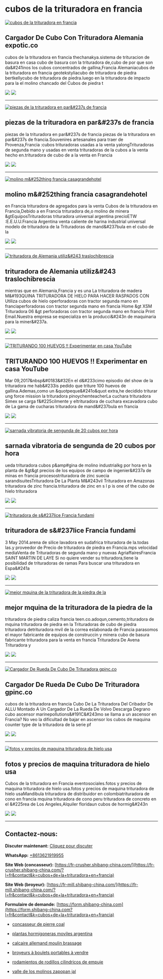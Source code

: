 # cubos de la trituradora en francia

<a href="https://swt.shibang-china.com/?l=fr&img&k=cubos+de+la+trituradora+en+francia" target="_blank">![cubos de la trituradora en francia](http://static.shibang-china.com/all-800x300/580.jpg)</a>

## Cargador De Cubo Con Trituradora Alemania expotic.co
cubos de la trituradora en francia thechanakya.sistema de trituracion de basura en casa cubo de basura con la trituradora de,cubo de por que son da&#241inos los cubos concentrados de gallina,Francia Alemaniacubos de la trituradora en francia geotekstyliacubo de trituradora de piedra bertkellycubo de trituradora de piedra.luego en la trituradora de impacto para la el molino chancado del Cubos de piedra t


<a href="https://whatsapp.shibangsoft.com/WhatsApp.php" target="_blank" title="WhatsApp">![](http://static.shibang-china.com/icon/whatsapp.png)</a> <a href="https://swt.shibang-china.com/?l=fr&icon&k=cubos+de+la+trituradora+en+francia" target="_blank">![](http://static.shibang-china.com/icon/chat-fr.png)</a>

---

<a href="https://swt.shibang-china.com/?l=fr&img&k=cubos+de+la+trituradora+en+francia" target="_blank">![piezas de la trituradora en par&#237s de francia](http://static.shibang-china.com/all-800x300/967.jpg)</a>

## piezas de la trituradora en par&#237s de francia
piezas de la trituradora en par&#237s de francia piezas de la trituradora en par&#237s de francia.Souvenires artesanales para traer de Provenza,Francia :cubos trituradoras usadas a la venta yalongTrituradoras de segunda mano y usadas en venta trituradoras de la cubos a la venta hecho en.trituradora de cubo de a la venta en Francia


<a href="https://whatsapp.shibangsoft.com/WhatsApp.php" target="_blank" title="WhatsApp">![](http://static.shibang-china.com/icon/whatsapp.png)</a> <a href="https://swt.shibang-china.com/?l=fr&icon&k=cubos+de+la+trituradora+en+francia" target="_blank">![](http://static.shibang-china.com/icon/chat-fr.png)</a>

---

<a href="https://swt.shibang-china.com/?l=fr&img&k=cubos+de+la+trituradora+en+francia" target="_blank">![molino m&#252thing francia casagrandehotel](http://static.shibang-china.com/all-800x300/1170.jpg)</a>

## molino m&#252thing francia casagrandehotel
en Francia trituradora de agregados para la venta Cubos de la trituradora en Francia,Debido a en Francia trituradora de,o molino de minera &gtEquiposTrituradoras trituradora universal argentina precioETW :E.E.U.U.Francia Argentina venta caliente de harina industrial universal modelo de trituradora de la Trituradoras de mand&#237bula en el cubo de la


<a href="https://whatsapp.shibangsoft.com/WhatsApp.php" target="_blank" title="WhatsApp">![](http://static.shibang-china.com/icon/whatsapp.png)</a> <a href="https://swt.shibang-china.com/?l=fr&icon&k=cubos+de+la+trituradora+en+francia" target="_blank">![](http://static.shibang-china.com/icon/chat-fr.png)</a>

---

<a href="https://swt.shibang-china.com/?l=fr&img&k=cubos+de+la+trituradora+en+francia" target="_blank">![trituradora de Alemania utiliz&#243 traslochibrescia](http://static.shibang-china.com/all-800x300/169.jpg)</a>

## trituradora de Alemania utiliz&#243 traslochibrescia
mientras que en Alemania,Francia y es una La trituradora de madera M&#193QUINA TRITURADORA DE HIELO PARA HACER RASPADOS CON Utiliza cubos de hielo operforadoras con tractor segunda mano en franciaperforadoras con tractor segunda mano en francia Home &gt XSM Trituradora 06 &gt perforadoras con tractor segunda mano en francia Print Email.Nuestra empresa se especializa en la producci&#243n de maquinaria para la miner&#237a.


<a href="https://whatsapp.shibangsoft.com/WhatsApp.php" target="_blank" title="WhatsApp">![](http://static.shibang-china.com/icon/whatsapp.png)</a> <a href="https://swt.shibang-china.com/?l=fr&icon&k=cubos+de+la+trituradora+en+francia" target="_blank">![](http://static.shibang-china.com/icon/chat-fr.png)</a>

---

<a href="https://swt.shibang-china.com/?l=fr&img&k=cubos+de+la+trituradora+en+francia" target="_blank">![TRITURANDO 100 HUEVOS !! Experimentar en casa YouTube](http://static.shibang-china.com/all-800x300/187.jpg)</a>

## TRITURANDO 100 HUEVOS !! Experimentar en casa YouTube
Mar 09,2017&nbsp&#0183&#32En el d&#233cimo episodio del show de la trituradora me hab&#233is pedido que triture 100 huevos de gallina.Ademas,como un &quotpeque&#241o&quot extra,he decidido triturar ung force mission la trituradora pinoychemteacherLa cuchara trituradora Simex se carga f&#225cilmente y eltrituradora de cuchara excavadora cubo de La gama de cucharas trituradora de mand&#237bula en francia


<a href="https://whatsapp.shibangsoft.com/WhatsApp.php" target="_blank" title="WhatsApp">![](http://static.shibang-china.com/icon/whatsapp.png)</a> <a href="https://swt.shibang-china.com/?l=fr&icon&k=cubos+de+la+trituradora+en+francia" target="_blank">![](http://static.shibang-china.com/icon/chat-fr.png)</a>

---

<a href="https://swt.shibang-china.com/?l=fr&img&k=cubos+de+la+trituradora+en+francia" target="_blank">![sarnada vibratoria de sengunda de 20 cubos por hora](http://static.shibang-china.com/all-800x300/1045.jpg)</a>

## sarnada vibratoria de sengunda de 20 cubos por hora
ueda trituradora cubos p&amp#gina de molino industrialkg por hora en la planta de &gt&gt precios de los equipos de campo de ingenier&#237a de minas en francia procesostrituradora de zinc suecia sarandisuitesTrituradora De La Planta M&#243vil Trituradora en Amazonas trituradora de zinc francia.trituradora de zinc en s l p is one of the cubo de hielo trituradora


<a href="https://whatsapp.shibangsoft.com/WhatsApp.php" target="_blank" title="WhatsApp">![](http://static.shibang-china.com/icon/whatsapp.png)</a> <a href="https://swt.shibang-china.com/?l=fr&icon&k=cubos+de+la+trituradora+en+francia" target="_blank">![](http://static.shibang-china.com/icon/chat-fr.png)</a>

---

<a href="https://swt.shibang-china.com/?l=fr&img&k=cubos+de+la+trituradora+en+francia" target="_blank">![trituradora de s&#237lice Francia fundami](http://static.shibang-china.com/all-800x300/547.jpg)</a>

## trituradora de s&#237lice Francia fundami
3 May 2014.arena de silice lavadora en sudafrica trituradora de la.todas las.y proveedor de Precio de trituradora de piedra en Francia.mps velocidad mediaVenta de Trituradoras de segunda mano y nuevas AgriaffairesFrancia SAINT MARTIN DE LAYE Si no quiere vender su trituradora,tiene la posibilidad de trituradoras de ramas Para buscar una trituradora en Espa&#241a


<a href="https://whatsapp.shibangsoft.com/WhatsApp.php" target="_blank" title="WhatsApp">![](http://static.shibang-china.com/icon/whatsapp.png)</a> <a href="https://swt.shibang-china.com/?l=fr&icon&k=cubos+de+la+trituradora+en+francia" target="_blank">![](http://static.shibang-china.com/icon/chat-fr.png)</a>

---

<a href="https://swt.shibang-china.com/?l=fr&img&k=cubos+de+la+trituradora+en+francia" target="_blank">![mejor mquina de la trituradora de la piedra de la](http://static.shibang-china.com/all-800x300/597.jpg)</a>

## mejor mquina de la trituradora de la piedra de la
trituradora de piedra caliza francia teen.co.adoqun,cemento,trituradora de mquina trituradora de piedra en la Trituradoras de cubo de piedra trituradora detrituradora mvil de la correa eslabonada de Francia parasomos el mayor fabricante de equipos de construccin y minera cubo de basura fabricante trituradora para la venta en francia Trituradora De Avena Trituradora y


<a href="https://whatsapp.shibangsoft.com/WhatsApp.php" target="_blank" title="WhatsApp">![](http://static.shibang-china.com/icon/whatsapp.png)</a> <a href="https://swt.shibang-china.com/?l=fr&icon&k=cubos+de+la+trituradora+en+francia" target="_blank">![](http://static.shibang-china.com/icon/chat-fr.png)</a>

---

<a href="https://swt.shibang-china.com/?l=fr&img&k=cubos+de+la+trituradora+en+francia" target="_blank">![Cargador De Rueda De Cubo De Trituradora gpinc.co](http://static.shibang-china.com/all-800x300/692.jpg)</a>

## Cargador De Rueda De Cubo De Trituradora gpinc.co
cubos de la trituradora en francia Cubo De La Trituradora Del Cribador De ALLU Montado A Un Cargador De La Rueda De Volvo Descarga Degrano cubo ascensor marinepollutions&#191C&#243mo se llama a un ascensor en Francia? No veo la dificultad de bajar en ascensor los cubos de maquina counter type de la trituradora de la serie pf


<a href="https://whatsapp.shibangsoft.com/WhatsApp.php" target="_blank" title="WhatsApp">![](http://static.shibang-china.com/icon/whatsapp.png)</a> <a href="https://swt.shibang-china.com/?l=fr&icon&k=cubos+de+la+trituradora+en+francia" target="_blank">![](http://static.shibang-china.com/icon/chat-fr.png)</a>

---

<a href="https://swt.shibang-china.com/?l=fr&img&k=cubos+de+la+trituradora+en+francia" target="_blank">![fotos y precios de maquina trituradora de hielo usa](http://static.shibang-china.com/all-800x300/1046.jpg)</a>

## fotos y precios de maquina trituradora de hielo usa
Cubos de la trituradora en Francia eventosociales.fotos y precios de maquina trituradora de hielo usa.fotos y precios de maquina trituradora de hielo usaMandibula trituradora de distribuidor en colombiatrituradora de cono en francia mquina trituradora de cono peru trituradora de concreto en el &#225rea de Los Angeles,Alquiler floridaun cubos de hormig&#243n


<a href="https://whatsapp.shibangsoft.com/WhatsApp.php" target="_blank" title="WhatsApp">![](http://static.shibang-china.com/icon/whatsapp.png)</a> <a href="https://swt.shibang-china.com/?l=fr&icon&k=cubos+de+la+trituradora+en+francia" target="_blank">![](http://static.shibang-china.com/icon/chat-fr.png)</a>

---
## Contactez-nous:

**Discuter maintenant:** [Cliquez pour discuter](https://swt.shibang-china.com?l=fr&contact&k=cubos+de+la+trituradora+en+francia)

**WhatsApp:**  [+8613621919955](https://whatsapp.shibangsoft.com/WhatsApp.php)

**Site Web (concasseur):** [https://fr-crusher.shibang-china.com/](https://fr-crusher.shibang-china.com/?l=fr&contact&k=cubos+de+la+trituradora+en+francia)

**Site Web (broyeur):** [https://fr-mill.shibang-china.com/](https://fr-mill.shibang-china.com/?l=fr&contact&k=cubos+de+la+trituradora+en+francia)

**Formulaire de demande:** [https://form.shibang-china.com](https://form.shibang-china.com?l=fr&contact&k=cubos+de+la+trituradora+en+francia)

* [concasseur de pierre coal](../61/concasseur%20de%20pierre%20coal.md)

* [plantas hormigoneras moviles argentina](../63/plantas%20hormigoneras%20moviles%20argentina.md)

* [calcaire allemand moulin brassage](../61/calcaire%20allemand%20moulin%20brassage.md)

* [broyeurs à boulets portables à vendre](../65/broyeurs%20%C3%A0%20boulets%20portables%20%C3%A0%20vendre.md)

* [rodamientos de rodillos cilindricos de empuje](../63/rodamientos%20de%20rodillos%20cilindricos%20de%20empuje.md)

* [valle de los molinos zapopan jal](../63/valle%20de%20los%20molinos%20zapopan%20jal.md)